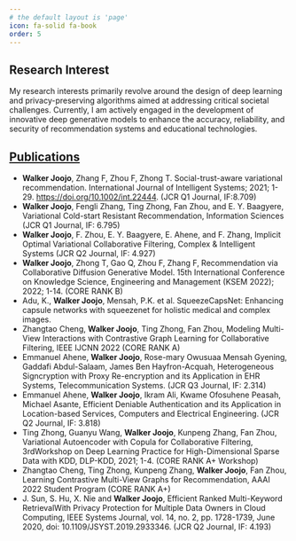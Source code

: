 ```yaml
---
# the default layout is 'page'
icon: fa-solid fa-book
order: 5
---
```


## Research Interest
My research interests primarily revolve around the design of deep learning and privacy-preserving algorithms aimed at addressing critical societal challenges. Currently, I am actively engaged in the development of innovative deep generative models to enhance the accuracy, reliability, and security of recommendation systems and educational technologies.

## [Publications](https://bit.ly/3TPSHgY)

- **Walker Joojo**, Zhang F, Zhou F, Zhong T. Social-trust-aware variational recommendation. International Journal of Intelligent Systems; 2021; 1-29. https://doi.org/10.1002/int.22444. (JCR Q1 Journal, IF:8.709)
- **Walker Joojo**, Fengli Zhang, Ting Zhong, Fan Zhou, and E. Y. Baagyere, Variational Cold-start Resistant Recommendation, Information Sciences (JCR Q1 Journal, IF: 6.795)
- **Walker Joojo**, F. Zhou, E. Y. Baagyere, E. Ahene, and F. Zhang, Implicit Optimal Variational Collaborative Filtering, Complex & Intelligent Systems (JCR Q2 Journal, IF: 4.927)
- **Walker Joojo**, Zhong T, Gao Q, Zhou F, Zhang F, Recommendation via Collaborative Diffusion Generative Model. 15th International Conference on Knowledge Science, Engineering and Management (KSEM 2022); 2022; 1-14. (CORE RANK B)
- Adu, K., **Walker Joojo**, Mensah, P.K. et al. SqueezeCapsNet: Enhancing capsule networks with squeezenet for holistic medical and complex images.
- Zhangtao Cheng, **Walker Joojo**, Ting Zhong, Fan Zhou, Modeling Multi-View Interactions with Contrastive Graph Learning for Collaborative Filtering, IEEE IJCNN 2022 (CORE RANK A)
- Emmanuel Ahene, **Walker Joojo**, Rose-mary Owusuaa Mensah Gyening, Gaddafi Abdul-Salaam, James Ben Hayfron-Acquah, Heterogeneous Signcryption with Proxy Re-encryption and its Application in EHR Systems, Telecommunication Systems. (JCR Q3 Journal, IF: 2.314)
- Emmanuel Ahene, **Walker Joojo**, Ikram Ali, Kwame Ofosuhene Peasah, Michael Asante, Efficient Deniable Authentication and its Application in Location-based Services, Computers and Electrical Engineering. (JCR Q2 Journal, IF: 3.818)
- Ting Zhong, Guanyu Wang, **Walker Joojo**, Kunpeng Zhang, Fan Zhou, Variational Autoencoder with Copula for Collaborative Filtering, 3rdWorkshop on Deep Learning Practice for High-Dimensional Sparse Data with KDD, DLP-KDD, 2021; 1-4. (CORE RANK A+ Workshop)
- Zhangtao Cheng, Ting Zhong, Kunpeng Zhang, **Walker Joojo**, Fan Zhou, Learning Contrastive Multi-View Graphs for Recommendation, AAAI 2022 Student Program (CORE RANK A+)
- J. Sun, S. Hu, X. Nie and **Walker Joojo**, Efficient Ranked Multi-Keyword RetrievalWith Privacy Protection for Multiple Data Owners in Cloud Computing, IEEE Systems Journal, vol. 14, no. 2, pp. 1728-1739, June 2020, doi: 10.1109/JSYST.2019.2933346. (JCR Q2 Journal, IF: 4.193)
